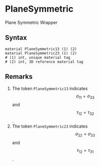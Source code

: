 # PlaneSymmetric

Plane Symmetric Wrapper

## Syntax

```
material PlaneSymmetric13 (1) (2)
material PlaneSymmetric23 (1) (2)
# (1) int, unique material tag
# (2) int, 3D reference material tag
```

## Remarks

1. The token `PlaneSymmetric13` indicates $$\sigma_{11}=\sigma_{33}$$ and $$\tau_{12}=\tau_{32}$$.
2. The token `PlaneSymmetric23` indicates $$\sigma_{22}=\sigma_{33}$$ and $$\tau_{12}=\tau_{31}$$.

